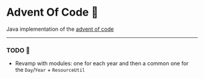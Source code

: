 # Advent Of Code 🎅
Java implementation of the [advent of code](https://adventofcode.com/) 

----

### TODO 📝
- Revamp with modules: one for each year and then a common one for the `Day`/`Year` + `ResourceUtil`
